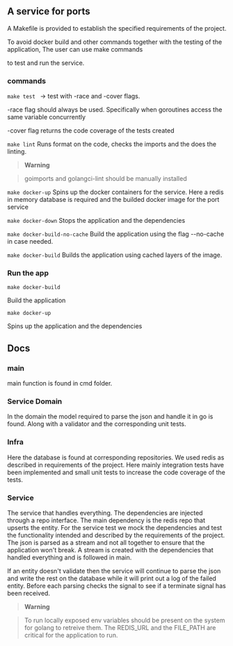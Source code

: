 ## A service for ports

  

A Makefile is provided to establish the specified requirements of the project.

To avoid docker build and other commands together with the testing of the application, The user can use make commands

to test and run the service.

  

### commands

``make test `` -> test with -race and -cover flags.

  

-race flag should always be used. Specifically when goroutines access the same variable concurrently

-cover flag returns the code coverage of the tests created

  

``make lint`` Runs format on the code, checks the imports and the does the linting.

  

>  **Warning**

> goimports and golangci-lint should be manually installed

  

``make docker-up`` Spins up the docker containers for the service. Here a redis in memory database is required and the builded docker image for the port service

  

``make docker-down`` Stops the application and the dependencies

  

``make docker-build-no-cache`` Build the application using the flag --no-cache in case needed.

  

``make docker-build`` Builds the application using cached layers of the image.

  
  

### Run the app

  

```make docker-build```

Build the application

  

```make docker-up```

Spins up the application and the dependencies


## Docs

### main
main function is found in cmd folder.

### Service Domain

In the domain the model required to parse the json and handle it in go is found. Along with a validator and the corresponding unit tests.

### Infra

Here the database is found at corresponding repositories. We used redis as described in requirements of the project.
Here mainly integration tests have been implemented and small unit tests to increase the code coverage of the tests.

### Service

The service that handles everything. The dependencies are injected through a repo interface. The main dependency is the redis repo that upserts the entity.  For the service test we mock the dependencies and test the functionality intended and described by the requirements of the project. The json is parsed as a stream and not all together to ensure that the application won't break. A stream is created with the dependencies that handled everything and is followed in main. 

If an entity doesn't validate then the service will continue to parse the json and write the rest on the database while it will print out a log of the failed entity.
Before each parsing checks the signal to see if a terminate signal has been received.



>  **Warning**

> To run locally exposed env variables should be present on the system for golang to retreive them. 
The REDIS_URL and the FILE_PATH are critical for the application to run. 